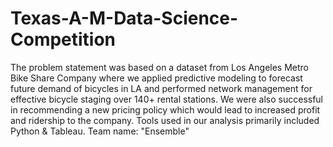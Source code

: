 # Texas-A-M-Data-Science-Competition
The problem statement was based on a dataset from Los Angeles Metro Bike Share Company where we applied predictive modeling to forecast future demand of bicycles in LA and performed network management for effective bicycle staging over 140+ rental stations. We were also successful in recommending a new pricing policy which would lead to increased profit and ridership to the company. Tools used in our analysis primarily included Python &amp; Tableau. Team name: "Ensemble"
